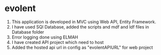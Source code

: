 # evolent

1. This application is developed in MVC using Web API, Entity Framework.
2. I have used SQl Database, added the scripts and mdf and ldf files in Database folder
3. Error logging done using ELMAH 
4. I have created API project which need to host
5. Added the hosted api url in config as "evolentAPIURL" for web project

